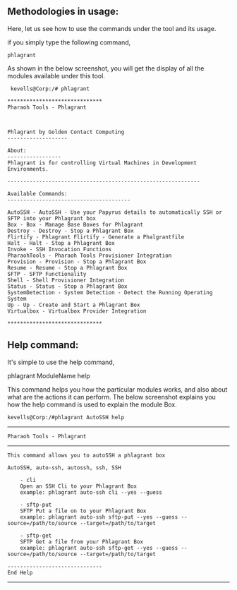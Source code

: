 Methodologies in usage:
-----------------------

Here, let us see how to use the commands under the tool and its usage.

if you simply type the following command,

    phlagrant

As shown in the below screenshot, you will get the display of all the modules available under this tool.

     kevells@Corp:/# phlagrant 

    ******************************
    Pharaoh Tools - Phlagrant
  


    Phlagrant by Golden Contact Computing
    -------------------
      
    About:
    -----------------
    Phlagrant is for controlling Virtual Machines in Development Environments.
    
    -------------------------------------------------------------

    Available Commands:
    ---------------------------------------

    AutoSSH - AutoSSH - Use your Papyrus details to automatically SSH or SFTP into your Phlagrant box
    Box - Box - Manage Base Boxes for Phlagrant
    Destroy - Destroy - Stop a Phlagrant Box
    Flirtify - Phlagrant Flirtify - Generate a Phalgrantfile
    Halt - Halt - Stop a Phlagrant Box
    Invoke - SSH Invocation Functions
    PharaohTools - Pharaoh Tools Provisioner Integration
    Provision - Provision - Stop a Phlagrant Box
    Resume - Resume - Stop a Phlagrant Box
    SFTP - SFTP Functionality
    Shell - Shell Provisioner Integration
    Status - Status - Stop a Phlagrant Box
    SystemDetection - System Detection - Detect the Running Operating System
    Up - Up - Create and Start a Phlagrant Box
    Virtualbox - Virtualbox Provider Integration

    ******************************


Help command:
-------------

It's simple to use the help command,

  phlagrant ModuleName help

This command helps you how the particular modules works, and also about what are the actions it can perform.
The below screenshot explains you how the help command is used to explain the module Box.

    kevells@Corp:/#phlagrant AutoSSH help

  ******************************
    Pharaoh Tools - Phlagrant
  ******************************


    This command allows you to autoSSH a phlagrant box

    AutoSSH, auto-ssh, autossh, ssh, SSH

        - cli
        Open an SSH Cli to your Phlagrant Box
        example: phlagrant auto-ssh cli --yes --guess

        - sftp-put
        SFTP Put a file on to your Phlagrant Box
        example: phlagrant auto-ssh sftp-put --yes --guess --source=/path/to/source --target=/path/to/target

        - sftp-get
        SFTP Get a file from your Phlagrant Box
        example: phlagrant auto-ssh sftp-get --yes --guess --source=/path/to/source --target=/path/to/target

    ------------------------------
    End Help
******************************

